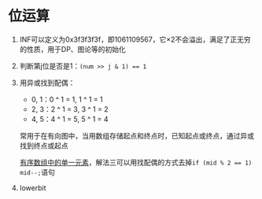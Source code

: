 # 位运算

1. INF可以定义为0x3f3f3f3f，即1061109567，它×2不会溢出，满足了正无穷的性质，用于DP、图论等的初始化

2. 判断第j位是否是1：`(num >> j & 1) == 1`

3. 用异或找到配偶：

   - 0, 1：0 ^ 1 = 1, 1 ^ 1 = 1
   - 2, 3：2 ^ 1 = 3, 3 ^ 1 = 2
   - 4, 5：4 ^ 1 = 5, 5 ^ 1 = 4

   常用于在有向图中，当用数组存储起点和终点时，已知起点或终点，通过异或找到终点或起点

   [有序数组中的单一元素](https://leetcode-cn.com/problems/single-element-in-a-sorted-array/solution/you-xu-shu-zu-zhong-de-dan-yi-yuan-su-by-leetcode/)，解法三可以用找配偶的方式去掉`if (mid % 2 == 1)	mid--;`语句

4. lowerbit